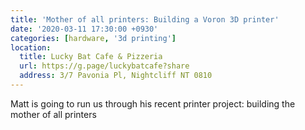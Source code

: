 ```yaml
---
title: 'Mother of all printers: Building a Voron 3D printer'
date: '2020-03-11 17:30:00 +0930'
categories: [hardware, '3d printing']
location:
  title: Lucky Bat Cafe & Pizzeria
  url: https://g.page/luckybatcafe?share
  address: 3/7 Pavonia Pl, Nightcliff NT 0810
---
```

Matt is going to run us through his recent printer project: building the mother of all printers
